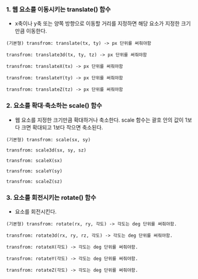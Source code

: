 ### 1. 웹 요소를 이동시키는 translate() 함수
- x축이나 y축 또는 양쪽 방향으로 이동할 거리를 지정하면 해당 요소가 지정한 크기만큼 이동한다.

`(기본형) transfrom: translate(tx, ty) -> px 단위를 써줘야함`

`transfrom: translate3d(tx, ty, tz) -> px 단위를 써줘야함`

`transfrom: translateX(tx) -> px 단위를 써줘야함`

`transfrom: translateY(ty) -> px 단위를 써줘야함`

`transfrom: translateZ(tz) -> px 단위를 써줘야함`

### 2. 요소를 확대·축소하는 scale() 함수
- 웹 요소를 지정한 크기만큼 확대하거나 축소한다. scale 함수는 괄호 안의 값이 1보다 크면 확대되고 1보다 작으면 축소된다.

`(기본형) transfrom: scale(sx, sy)`

`transfrom: scale3d(sx, sy, sz)`

`transfrom: scaleX(sx)`

`transfrom: scaleY(sy)`

`transfrom: scaleZ(sz)`

### 3. 요소를 회전시키는 rotate() 함수
- 요소를 회전시킨다.

`(기본형) transfrom: rotate(rx, ry, 각도) -> 각도는 deg 단위를 써줘야함.`

`transfrom: rotate3d(rx, ry, rz, 각도) -> 각도는 deg 단위를 써줘야함.`

`transfrom: rotateX(각도) -> 각도는 deg 단위를 써줘야함.`

`transfrom: rotateY(각도) -> 각도는 deg 단위를 써줘야함.`

`transfrom: rotateZ(각도) -> 각도는 deg 단위를 써줘야함.`






